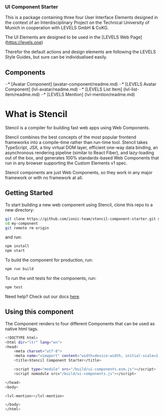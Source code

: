 
### UI Component Starter

This is a package containing three four User Interface Elements designed in the context of an Interdisciplinary Project on the Technical University of Munich in cooperation with LEVELS GmbH & CoKG. 

The UI Elements are designed to be used in the [LEVELS Web Page] (https://levels.one)

Therefor the default actions and design elements are following the LEVELS Style Guides, but sure can be individualised easily. 

## Components

⋅⋅* [Avatar Component] (avatar-component/readme.md)
⋅⋅* [LEVELS Avatar Component] (lvl-avatar/readme.md)
⋅⋅* [LEVELS List Item] (lvl-list-item/readme.md)
⋅⋅* [LEVELS Mention] (lvl-mention/readme.md)

# What is Stencil

Stencil is a compiler for building fast web apps using Web Components.

Stencil combines the best concepts of the most popular frontend frameworks into a compile-time rather than run-time tool.  Stencil takes TypeScript, JSX, a tiny virtual DOM layer, efficient one-way data binding, an asynchronous rendering pipeline (similar to React Fiber), and lazy-loading out of the box, and generates 100% standards-based Web Components that run in any browser supporting the Custom Elements v1 spec.

Stencil components are just Web Components, so they work in any major framework or with no framework at all.

## Getting Started

To start building a new web component using Stencil, clone this repo to a new directory:

```bash
git clone https://github.com/ionic-team/stencil-component-starter.git my-component
cd my-component
git remote rm origin
```

and run:

```bash
npm install
npm start
```

To build the component for production, run:

```bash
npm run build
```

To run the unit tests for the components, run:

```bash
npm test
```

Need help? Check out our docs [here](https://stenciljs.com/docs/my-first-component).


## Using this component

The Component renders to four different Components that can be used as native html tags. 

```bash
<!DOCTYPE html>
<html dir="ltr" lang="en">
<head>
    <meta charset="utf-8">
    <meta name="viewport" content="width=device-width, initial-scale=1.0, minimum-scale=1.0, maximum-scale=5.0">
    <title>Stencil Component Starter</title>

    <script type="module" src="/build/ui-components.esm.js"></script>
    <script nomodule src="/build/ui-components.js"></script>

</head>
<body>

<lvl-mention></lvl-mention>

</body>
</html>
```

